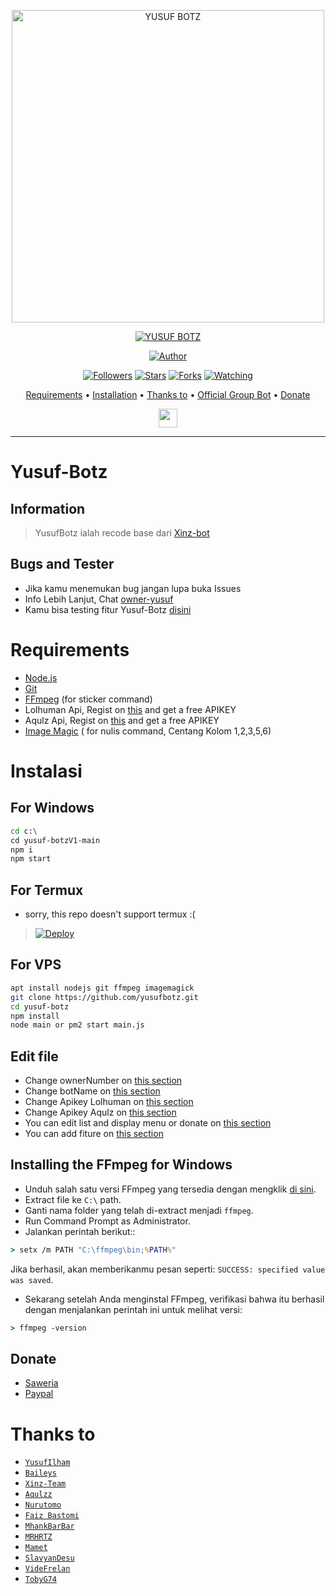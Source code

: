 <p align="center">
<img src="file:///storage/emulated/0/Download/20210803_171942.webp" alt="YUSUF BOTZ" width="500"/>


</p>
<p align="center">
<a href="#"><img title="YUSUF BOTZ" src="https://img.shields.io/badge/YUSUF BOT-green?colorA=%23ff0000&colorB=%23017e40&style=for-the-badge"></a>
</p>
<p align="center">
<a href="https://github.com/yusufbotz/yusuf-botzV1-main"><img title="Author" src="https://img.shields.io/badge/Author-yusufbotz-red.svg?style=for-the-badge&logo=github"></a>
</p>
<p align="center">
<a href="https://github.com/yusufbotz/yusuf-botzV1-main"><img title="Followers" src="https://img.shields.io/github/followers/yusufbotz?color=blue&style=flat-square"></a>
<a href="https://github.com/yusufbotz/yusuf-botzV1-main"><img title="Stars" src="https://img.shields.io/github/stars/rashidsiregar28/chika-bot?color=red&style=flat-square"></a>
<a href="https://github.com/yusufbotz/yusuf-botzV1-main/network/members"><img title="Forks" src="https://img.shields.io/github/forks/rashidsiregar28/chika-bot?color=red&style=flat-square"></a>
<a href="https://github.com/yusufbotz/yusuf-botzV1-main/watchers"><img title="Watching" src="https://img.shields.io/github/watchers/yusufbotz/yusuf-botzV1-main?label=Watchers&color=blue&style=flat-square"></a>
</p>

<p align="center">
  <a href="https://github.com/yusufbotz/yusuf-botzV1-main#requirements">Requirements</a> •
  <a href="https://github.com/yusufbotz/yusuf-botzV1-main#instalasi">Installation</a> •
  <a href="https://github.com/yusufbotz/yusuf-botzV1-main#thanks-to">Thanks to</a> •
  <a href="https://github.com/yusufbotz/yusuf-botzV1-main#Official-Group"> Official Group Bot</a> •
  <a href="https://github.com/yusufbotz/yusuf-botzV1-main#donate">Donate</a>

<p align='center'>
   <a href="https://wa.me/6285742011667"><img height="30" src="https://encrypted-tbn0.gstatic.com/images?q=tbn:ANd9GcRBc_3WgZjWOtqdKZQbdkxUl5A31GZ_YC35zQ&usqp=CAU"></a>
</P>
</p>
</div>


---

# Yusuf-Botz
## Information
> YusufBotz ialah recode base dari [Xinz-bot](https://github.com/xinz-team/xinzBot)
>
>

## Bugs and Tester
* Jika kamu menemukan bug jangan lupa buka Issues
* Info Lebih Lanjut, Chat [owner-yusuf](https://wa.me/6285742011667)
* Kamu bisa testing fitur Yusuf-Botz [disini](https://wa.me/6285742011667?text=.menu)

# Requirements
* [Node.js](https://nodejs.org/en/)
* [Git](https://git-scm.com/downloads)
* [FFmpeg](https://github.com/BtbN/FFmpeg-Builds/releases/download/autobuild-2020-12-08-13-03/ffmpeg-n4.3.1-26-gca55240b8c-win64-gpl-4.3.zip) (for sticker command)
* Lolhuman Api, Regist on [this](https://api.lolhuman.xyz/register) and get a free APIKEY
* Aqulz Api, Regist on [this](https://justaqul.xyz/auth/registration) and get a free APIKEY
* [Image Magic](https://imagemagick.org/script/download.php) ( for nulis command, Centang Kolom 1,2,3,5,6)

# Instalasi
## For Windows
```bash
cd c:\
cd yusuf-botzV1-main
npm i
npm start
```
## For Termux
- sorry, this repo doesn't support termux :(
>[![Deploy](https://www.herokucdn.com/deploy/button.svg)](https://heroku.com/deploy?template=https://github.com/yusufbotz/yusuf-botzV1-main)
>

## For VPS
```bash
apt install nodejs git ffmpeg imagemagick
git clone https://github.com/yusufbotz.git
cd yusuf-botz
npm install
node main or pm2 start main.js
```

## Edit file
- Change ownerNumber on [this section](https://github.com/yusufbotz/yusuf-botzV1-main/blob/c7655d23f61cec09ddf82a462272074df398de45/config.json#L2)
- Change botName on [this section](https://github.com/yusufbotz/yusuf-botzV1-main/blob/c7655d23f61cec09ddf82a462272074df398de45/config.json#L5)
- Change Apikey Lolhuman on [this section](https://github.com/yusufbotz/yusuf-botzV1-main/blob/c7655d23f61cec09ddf82a462272074df398de45/config.json#L7)
- Change Apikey Aqulz on [this section](https://github.com/yusufbotz/yusuf-botzV1-main/blob/c7655d23f61cec09ddf82a462272074df398de45/config.json#L10)
- You can edit list and display menu or donate on [this section](https://github.com/yusufbotz/yusuf-botzV1-main/blob/master/help/ind.js)
- You can add fiture on [this section](https://github.com/yusufbotz/yusuf-botzV1-main/blob/master/message/xinz.js)


## Installing the FFmpeg for Windows
* Unduh salah satu versi FFmpeg yang tersedia dengan mengklik [di sini](https://www.gyan.dev/ffmpeg/builds/).
* Extract file ke `C:\` path.
* Ganti nama folder yang telah di-extract menjadi `ffmpeg`.
* Run Command Prompt as Administrator.
* Jalankan perintah berikut::
```cmd
> setx /m PATH "C:\ffmpeg\bin;%PATH%"
```
Jika berhasil, akan memberikanmu pesan seperti: `SUCCESS: specified value was saved`.
* Sekarang setelah Anda menginstal FFmpeg, verifikasi bahwa itu berhasil dengan menjalankan perintah ini untuk melihat versi:
```cmd
> ffmpeg -version
```

## Donate
- [Saweria](https://saweria.co/yusufilham1654)
- [Paypal](https://www.paypal.com/paypalme/yusufilham1654)

# Thanks to
* [`YusufIlham`](https://github.com/yusufbotz)
* [`Baileys`](https://github.com/adiwajshing/Baileys)
* [`Xinz-Team`](https://github.com/Xinz-Team)
* [`Aqulzz`](https://github.com/zennn08)
* [`Nurutomo`](https://github.com/Nurutomo)
* [`Faiz Bastomi`](https://github.com/FaizBastomi)
* [`MhankBarBar`](https://github.com/MhankBarBar)
* [`MRHRTZ`](https://github.com/MRHRTZ)
* [`Mamet`](https://github.com/mamet8/)
* [`SlavyanDesu`](https://github.com/SlavyanDesu)
* [`VideFrelan`](https://github.com/VideFrelan)
* [`TobyG74`](https://github.com/TobyG74)
